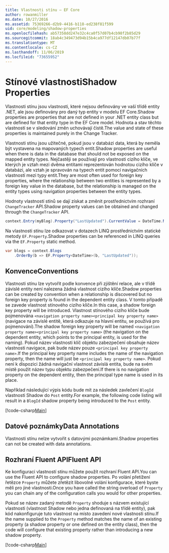 ```yaml
---
title: Vlastnosti stínu – EF Core
author: rowanmiller
ms.date: 10/27/2016
ms.assetid: 75369266-d2b9-4416-b118-ed238f81f599
uid: core/modeling/shadow-properties
ms.openlocfilehash: ab57358dd247e32c4ca0f57d07b4cb98f2b85d29
ms.sourcegitcommit: 18ab4c349473d94b15b4ca977df12147db07b77f
ms.translationtype: MT
ms.contentlocale: cs-CZ
ms.lasthandoff: 11/06/2019
ms.locfileid: "73655952"
---
```

# <a name="shadow-properties"></a><span data-ttu-id="f181a-102">Stínové vlastnosti</span><span class="sxs-lookup"><span data-stu-id="f181a-102">Shadow Properties</span></span>

<span data-ttu-id="f181a-103">Vlastnosti stínu jsou vlastnosti, které nejsou definovány ve vaší třídě entity .NET, ale jsou definovány pro daný typ entity v modelu EF Core.</span><span class="sxs-lookup"><span data-stu-id="f181a-103">Shadow properties are properties that are not defined in your .NET entity class but are defined for that entity type in the EF Core model.</span></span> <span data-ttu-id="f181a-104">Hodnota a stav těchto vlastností se v sledování změn uchovávají čistě.</span><span class="sxs-lookup"><span data-stu-id="f181a-104">The value and state of these properties is maintained purely in the Change Tracker.</span></span>

<span data-ttu-id="f181a-105">Vlastnosti stínu jsou užitečné, pokud jsou v databázi data, která by neměla být vystavena na mapovaných typech entit.</span><span class="sxs-lookup"><span data-stu-id="f181a-105">Shadow properties are useful when there is data in the database that should not be exposed on the mapped entity types.</span></span> <span data-ttu-id="f181a-106">Nejčastěji se používají pro vlastnosti cizího klíče, ve kterých je vztah mezi dvěma entitami reprezentován hodnotou cizího klíče v databázi, ale vztah je spravován na typech entit pomocí navigačních vlastností mezi typy entit.</span><span class="sxs-lookup"><span data-stu-id="f181a-106">They are most often used for foreign key properties, where the relationship between two entities is represented by a foreign key value in the database, but the relationship is managed on the entity types using navigation properties between the entity types.</span></span>

<span data-ttu-id="f181a-107">Hodnoty vlastností stínů se dají získat a změnit prostřednictvím rozhraní `ChangeTracker` API.</span><span class="sxs-lookup"><span data-stu-id="f181a-107">Shadow property values can be obtained and changed through the `ChangeTracker` API.</span></span>

``` csharp
context.Entry(myBlog).Property("LastUpdated").CurrentValue = DateTime.Now;
```

<span data-ttu-id="f181a-108">Na vlastnosti stínu lze odkazovat v dotazech LINQ prostřednictvím statické metody `EF.Property`.</span><span class="sxs-lookup"><span data-stu-id="f181a-108">Shadow properties can be referenced in LINQ queries via the `EF.Property` static method.</span></span>

``` csharp
var blogs = context.Blogs
    .OrderBy(b => EF.Property<DateTime>(b, "LastUpdated"));
```

## <a name="conventions"></a><span data-ttu-id="f181a-109">Konvence</span><span class="sxs-lookup"><span data-stu-id="f181a-109">Conventions</span></span>

<span data-ttu-id="f181a-110">Vlastnosti stínu lze vytvořit podle konvence při zjištění relace, ale v třídě závislé entity není nalezena žádná vlastnost cizího klíče.</span><span class="sxs-lookup"><span data-stu-id="f181a-110">Shadow properties can be created by convention when a relationship is discovered but no foreign key property is found in the dependent entity class.</span></span> <span data-ttu-id="f181a-111">V tomto případě se zavede vlastnost stínového cizího klíče.</span><span class="sxs-lookup"><span data-stu-id="f181a-111">In this case, a shadow foreign key property will be introduced.</span></span> <span data-ttu-id="f181a-112">Vlastnost stínového cizího klíče bude pojmenována `<navigation property name><principal key property name>` (navigace na závislé entitě, která odkazuje na hlavní entitu, se používá pro pojmenování).</span><span class="sxs-lookup"><span data-stu-id="f181a-112">The shadow foreign key property will be named `<navigation property name><principal key property name>` (the navigation on the dependent entity, which points to the principal entity, is used for the naming).</span></span> <span data-ttu-id="f181a-113">Pokud název vlastnosti klíč objektu zabezpečení obsahuje název vlastnosti navigace, pak bude název pouze `<principal key property name>`.</span><span class="sxs-lookup"><span data-stu-id="f181a-113">If the principal key property name includes the name of the navigation property, then the name will just be `<principal key property name>`.</span></span> <span data-ttu-id="f181a-114">Pokud není k dispozici žádná navigační vlastnost závislá entita, bude na svém místě použit název typu objektu zabezpečení.</span><span class="sxs-lookup"><span data-stu-id="f181a-114">If there is no navigation property on the dependent entity, then the principal type name is used in its place.</span></span>

<span data-ttu-id="f181a-115">Například následující výpis kódu bude mít za následek zavlečení `BlogId` vlastnosti Shadow do `Post` entity.</span><span class="sxs-lookup"><span data-stu-id="f181a-115">For example, the following code listing will result in a `BlogId` shadow property being introduced to the `Post` entity.</span></span>

[!code-csharp[Main](../../../samples/core/Modeling/Conventions/ShadowForeignKey.cs?name=Conventions)]

## <a name="data-annotations"></a><span data-ttu-id="f181a-116">Datové poznámky</span><span class="sxs-lookup"><span data-stu-id="f181a-116">Data Annotations</span></span>

<span data-ttu-id="f181a-117">Vlastnosti stínu nelze vytvořit s datovými poznámkami.</span><span class="sxs-lookup"><span data-stu-id="f181a-117">Shadow properties can not be created with data annotations.</span></span>

## <a name="fluent-api"></a><span data-ttu-id="f181a-118">Rozhraní Fluent API</span><span class="sxs-lookup"><span data-stu-id="f181a-118">Fluent API</span></span>

<span data-ttu-id="f181a-119">Ke konfiguraci vlastností stínu můžete použít rozhraní Fluent API.</span><span class="sxs-lookup"><span data-stu-id="f181a-119">You can use the Fluent API to configure shadow properties.</span></span> <span data-ttu-id="f181a-120">Po volání přetížení řetězce `Property` můžete zřetězit libovolné volání konfigurace, které byste měli pro jiné vlastnosti.</span><span class="sxs-lookup"><span data-stu-id="f181a-120">Once you have called the string overload of `Property` you can chain any of the configuration calls you would for other properties.</span></span>

<span data-ttu-id="f181a-121">Pokud se název zadaný metodě `Property` shoduje s názvem existující vlastnosti (vlastnost Shadow nebo jedna definovaná na třídě entity), pak kód nakonfiguruje tuto vlastnost na místo zavedení nové vlastnosti stínu.</span><span class="sxs-lookup"><span data-stu-id="f181a-121">If the name supplied to the `Property` method matches the name of an existing property (a shadow property or one defined on the entity class), then the code will configure that existing property rather than introducing a new shadow property.</span></span>

[!code-csharp[Main](../../../samples/core/Modeling/FluentAPI/ShadowProperty.cs?name=ShadowProperty&highlight=8)]
